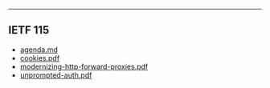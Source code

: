 

---

## IETF 115

- [agenda.md](agenda.md)
- [cookies.pdf](cookies.pdf)
- [modernizing-http-forward-proxies.pdf](modernizing-http-forward-proxies.pdf)
- [unprompted-auth.pdf](unprompted-auth.pdf)